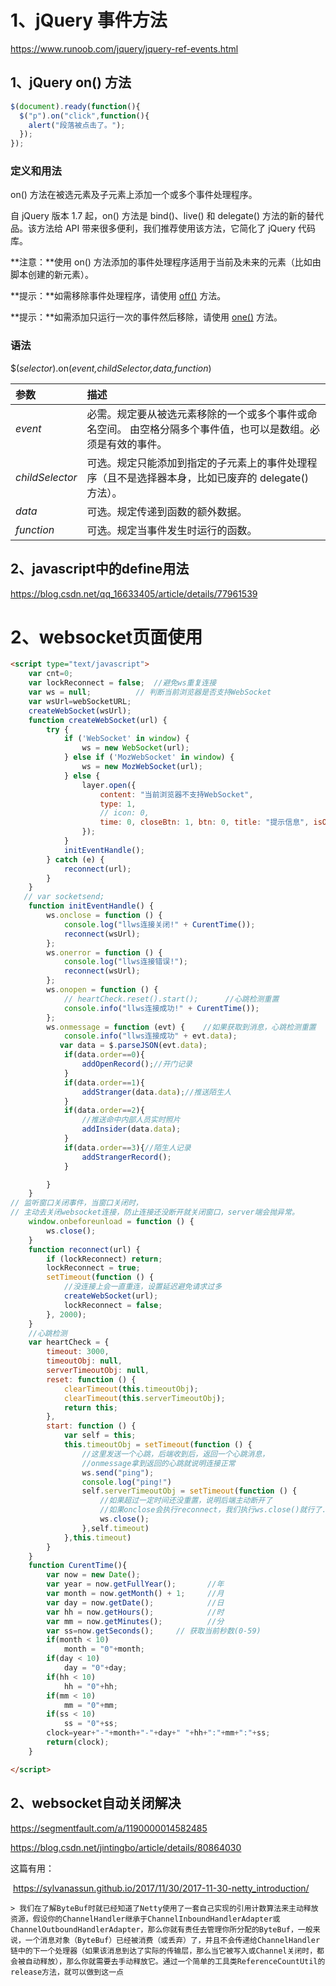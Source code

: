 # 1、jQuery 事件方法

https://www.runoob.com/jquery/jquery-ref-events.html

## 1、jQuery on() 方法

```javascript
$(document).ready(function(){
  $("p").on("click",function(){
    alert("段落被点击了。");
  });
});
```

### 定义和用法

on() 方法在被选元素及子元素上添加一个或多个事件处理程序。

自 jQuery 版本 1.7 起，on() 方法是 bind()、live() 和 delegate() 方法的新的替代品。该方法给 API 带来很多便利，我们推荐使用该方法，它简化了 jQuery 代码库。

**注意：**使用 on() 方法添加的事件处理程序适用于当前及未来的元素（比如由脚本创建的新元素）。

**提示：**如需移除事件处理程序，请使用 [off()](https://www.runoob.com/jquery/event-off.html) 方法。

**提示：**如需添加只运行一次的事件然后移除，请使用 [one()](https://www.runoob.com/jquery/event-one.html) 方法。

### 语法

$(*selector*).on(*event,childSelector,data,function*)

| 参数            | 描述                                                         |
| :-------------- | :----------------------------------------------------------- |
| *event*         | 必需。规定要从被选元素移除的一个或多个事件或命名空间。  由空格分隔多个事件值，也可以是数组。必须是有效的事件。 |
| *childSelector* | 可选。规定只能添加到指定的子元素上的事件处理程序（且不是选择器本身，比如已废弃的 delegate() 方法）。 |
| *data*          | 可选。规定传递到函数的额外数据。                             |
| *function*      | 可选。规定当事件发生时运行的函数。                           |

## 2、javascript中的define用法

https://blog.csdn.net/qq_16633405/article/details/77961539

# 2、websocket页面使用

```html
<script type="text/javascript">
    var cnt=0;
    var lockReconnect = false;  //避免ws重复连接
    var ws = null;          // 判断当前浏览器是否支持WebSocket
    var wsUrl=webSocketURL;
    createWebSocket(wsUrl);
    function createWebSocket(url) {
        try {
            if ('WebSocket' in window) {
                ws = new WebSocket(url);
            } else if ('MozWebSocket' in window) {
                ws = new MozWebSocket(url);
            } else {
                layer.open({
                    content: "当前浏览器不支持WebSocket",
                    type: 1,
                    // icon: 0,
                    time: 0, closeBtn: 1, btn: 0, title: "提示信息", isOutAnim:true,anim: 2,area: ['400px', '300px'],shade: 0.2,tipsMore: true
                });
            }
            initEventHandle();
        } catch (e) {
            reconnect(url);
        }
    }
   // var socketsend;
    function initEventHandle() {
        ws.onclose = function () {
            console.log("llws连接关闭!" + CurentTime());
            reconnect(wsUrl);
        };
        ws.onerror = function () {
            console.log("llws连接错误!");
            reconnect(wsUrl);
        };
        ws.onopen = function () {
            // heartCheck.reset().start();      //心跳检测重置
            console.info("llws连接成功!" + CurentTime());
        };
        ws.onmessage = function (evt) {    //如果获取到消息，心跳检测重置
            console.info("llws连接成功" + evt.data);
           var data = $.parseJSON(evt.data);
            if(data.order==0){
                addOpenRecord();//开门记录
            }
            if(data.order==1){
                addStranger(data.data);//推送陌生人
            }
            if(data.order==2){
                //推送命中内部人员实时照片
                addInsider(data.data);
            }
            if(data.order==3){//陌生人记录
                addStrangerRecord();
            }

        }
    }
// 监听窗口关闭事件，当窗口关闭时，
// 主动去关闭websocket连接，防止连接还没断开就关闭窗口，server端会抛异常。
    window.onbeforeunload = function () {
        ws.close();
    }
    function reconnect(url) {
        if (lockReconnect) return;
        lockReconnect = true;
        setTimeout(function () {
            //没连接上会一直重连，设置延迟避免请求过多
            createWebSocket(url);
            lockReconnect = false;
        }, 2000);
    }
    //心跳检测
    var heartCheck = {
        timeout: 3000,
        timeoutObj: null,
        serverTimeoutObj: null,
        reset: function () {
            clearTimeout(this.timeoutObj);
            clearTimeout(this.serverTimeoutObj);
            return this;
        },
        start: function () {
            var self = this;
            this.timeoutObj = setTimeout(function () {
                //这里发送一个心跳，后端收到后，返回一个心跳消息，
                //onmessage拿到返回的心跳就说明连接正常
                ws.send("ping");
                console.log("ping!")
                self.serverTimeoutObj = setTimeout(function () {
                    //如果超过一定时间还没重置，说明后端主动断开了
                    //如果onclose会执行reconnect，我们执行ws.close()就行了.如果直接执行reconnect 会触发onclose导致重连两次
                    ws.close();
                },self.timeout)
            },this.timeout)
        }
    }
    function CurentTime(){
        var now = new Date();
        var year = now.getFullYear();       //年
        var month = now.getMonth() + 1;     //月
        var day = now.getDate();            //日
        var hh = now.getHours();            //时
        var mm = now.getMinutes();          //分
        var ss=now.getSeconds();     // 获取当前秒数(0-59)
        if(month < 10)
            month = "0"+month;
        if(day < 10)
            day = "0"+day;
        if(hh < 10)
            hh = "0"+hh;
        if(mm < 10)
            mm = "0"+mm;
        if(ss < 10)
            ss = "0"+ss;
        clock=year+"-"+month+"-"+day+" "+hh+":"+mm+":"+ss;
        return(clock);
    }

</script>
```

## 2、websocket自动关闭解决

https://segmentfault.com/a/1190000014582485

https://blog.csdn.net/jintingbo/article/details/80864030

这篇有用：

​	https://sylvanassun.github.io/2017/11/30/2017-11-30-netty_introduction/

```
> 我们在了解ByteBuf时就已经知道了Netty使用了一套自己实现的引用计数算法来主动释放资源，假设你的ChannelHandler继承于ChannelInboundHandlerAdapter或ChannelOutboundHandlerAdapter，那么你就有责任去管理你所分配的ByteBuf，一般来说，一个消息对象（ByteBuf）已经被消费（或丢弃）了，并且不会传递给ChannelHandler链中的下一个处理器（如果该消息到达了实际的传输层，那么当它被写入或Channel关闭时，都会被自动释放），那么你就需要去手动释放它。通过一个简单的工具类ReferenceCountUtil的release方法，就可以做到这一点
```

